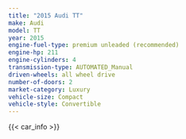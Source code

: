 ```yaml
---
title: "2015 Audi TT"
make: Audi
model: TT
year: 2015
engine-fuel-type: premium unleaded (recommended)
engine-hp: 211
engine-cylinders: 4
transmission-type: AUTOMATED_Manual
driven-wheels: all wheel drive
number-of-doors: 2
market-category: Luxury
vehicle-size: Compact
vehicle-style: Convertible
---
```


{{< car_info >}}

